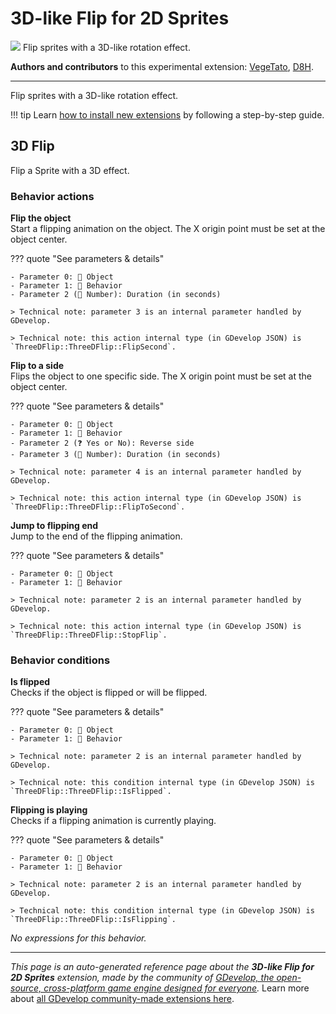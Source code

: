 # 3D-like Flip for 2D Sprites

<img src="https://resources.gdevelop-app.com/assets/Icons/flip-horizontal.svg" class="extension-icon"></img>
Flip sprites with a 3D-like rotation effect.

**Authors and contributors** to this experimental extension: [VegeTato](https://gd.games/VegeTato), [D8H](https://gd.games/D8H).

---

Flip sprites with a 3D-like rotation effect.

!!! tip
    Learn [how to install new extensions](/gdevelop5/extensions/search) by following a step-by-step guide.



## 3D Flip 

Flip a Sprite with a 3D effect. 

### Behavior actions

**Flip the object**  
Start a flipping animation on the object. The X origin point must be set at the object center.

??? quote "See parameters & details"

    - Parameter 0: 👾 Object
    - Parameter 1: 🧩 Behavior
    - Parameter 2 (🔢 Number): Duration (in seconds)

    > Technical note: parameter 3 is an internal parameter handled by GDevelop.

    > Technical note: this action internal type (in GDevelop JSON) is `ThreeDFlip::ThreeDFlip::FlipSecond`.

**Flip to a side**  
Flips the object to one specific side. The X origin point must be set at the object center.

??? quote "See parameters & details"

    - Parameter 0: 👾 Object
    - Parameter 1: 🧩 Behavior
    - Parameter 2 (❓ Yes or No): Reverse side
    - Parameter 3 (🔢 Number): Duration (in seconds)

    > Technical note: parameter 4 is an internal parameter handled by GDevelop.

    > Technical note: this action internal type (in GDevelop JSON) is `ThreeDFlip::ThreeDFlip::FlipToSecond`.

**Jump to flipping end**  
Jump to the end of the flipping animation.

??? quote "See parameters & details"

    - Parameter 0: 👾 Object
    - Parameter 1: 🧩 Behavior

    > Technical note: parameter 2 is an internal parameter handled by GDevelop.

    > Technical note: this action internal type (in GDevelop JSON) is `ThreeDFlip::ThreeDFlip::StopFlip`.

### Behavior conditions

**Is flipped**  
Checks if the object is flipped or will be flipped.

??? quote "See parameters & details"

    - Parameter 0: 👾 Object
    - Parameter 1: 🧩 Behavior

    > Technical note: parameter 2 is an internal parameter handled by GDevelop.

    > Technical note: this condition internal type (in GDevelop JSON) is `ThreeDFlip::ThreeDFlip::IsFlipped`.

**Flipping is playing**  
Checks if a flipping animation is currently playing.

??? quote "See parameters & details"

    - Parameter 0: 👾 Object
    - Parameter 1: 🧩 Behavior

    > Technical note: parameter 2 is an internal parameter handled by GDevelop.

    > Technical note: this condition internal type (in GDevelop JSON) is `ThreeDFlip::ThreeDFlip::IsFlipping`.

_No expressions for this behavior._



---

*This page is an auto-generated reference page about the **3D-like Flip for 2D Sprites** extension, made by the community of [GDevelop, the open-source, cross-platform game engine designed for everyone](https://gdevelop.io/).* Learn more about [all GDevelop community-made extensions here](/gdevelop5/extensions).
